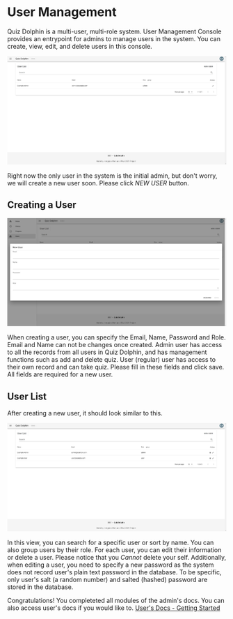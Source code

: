 # User Management

Quiz Dolphin is a multi-user, multi-role system. User Management Console provides an entrypoint for admins to manage users in the system. You can create, view, edit, and delete users in this console.

![user list](../images/empty_user_list.png)

Right now the only user in the system is the initial admin, but don't worry, we will create a new user soon. Please click *NEW USER* button.

## Creating a User

![new user](../images/new_user.png)

When creating a user, you can specify the Email, Name, Password and Role. Email and Name can not be changes once created. Admin user has access to all the records from all users in Quiz Dolphin, and has management functions such as add and delete quiz. User (regular) user has access to their own record and can take quiz. Please fill in these fields and click save. All fields are required for a new user.

## User List

After creating a new user, it should look similar to this.

![userlist](../images/userlist.png)

In this view, you can search for a specific user or sort by name. You can also group users by their role. For each user, you can edit their information or delete a user. Please notice that you *Cannot* delete your self. Additionally, when editing a user, you need to specify a new password as the system does not record user's plain text password in the database. To be specific, only user's salt (a random number) and salted (hashed) password are stored in the database.

Congratulations! You completeted all modules of the admin's docs. You can also access user's docs if you would like to. [User's Docs - Getting Started](../user/README.md)
